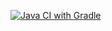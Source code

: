 [![Java CI with Gradle](https://github.com/AnBeley/Auto_6/actions/workflows/gradle-publish.yml/badge.svg)](https://github.com/AnBeley/Auto_6/actions/workflows/gradle-publish.yml)